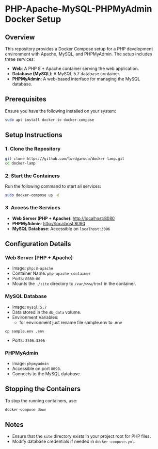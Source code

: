 # PHP-Apache-MySQL-PHPMyAdmin Docker Setup

## Overview
This repository provides a Docker Compose setup for a PHP development environment with Apache, MySQL, and PHPMyAdmin. The setup includes three services:
- **Web**: A PHP 8 + Apache container serving the web application.
- **Database (MySQL)**: A MySQL 5.7 database container.
- **PHPMyAdmin**: A web-based interface for managing the MySQL database.

## Prerequisites
Ensure you have the following installed on your system:
```sh
sudo apt install docker.io docker-compose
```

## Setup Instructions

### 1. Clone the Repository
```sh
git clone https://github.com/lordgaruda/docker-lamp.git
cd docker-lamp
```

### 2. Start the Containers
Run the following command to start all services:
```sh
sudo docker-compose up -d
```

### 3. Access the Services
- **Web Server (PHP + Apache)**: [http://localhost:8080](http://localhost:8080)
- **PHPMyAdmin**: [http://localhost:8090](http://localhost:8090)
- **MySQL Database**: Accessible on `localhost:3306`

## Configuration Details

### Web Server (PHP + Apache)
- Image: `php:8-apache`
- Container Name: `php-apache-container`
- Ports: `8080:80`
- Mounts the `./site` directory to `/var/www/html` in the container.

### MySQL Database
- Image: `mysql:5.7`
- Data stored in the `db_data` volume.
- Environment Variables:
  - for environment just rename file sample.env to .env

```
cp sample.env .env
```
- Ports: `3306:3306`

### PHPMyAdmin
- Image: `phpmyadmin`
- Accessible on port `8090`.
- Connects to the MySQL database.

## Stopping the Containers
To stop the running containers, use:
```sh
docker-compose down
```

## Notes
- Ensure that the `site` directory exists in your project root for PHP files.
- Modify database credentials if needed in `docker-compose.yml`.
